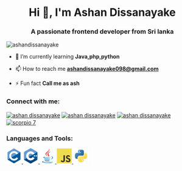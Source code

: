 <h1 align="center">Hi 👋, I'm Ashan Dissanayake</h1>
<h3 align="center">A passionate frontend developer from Sri lanka</h3>

<p align="left"> <img src="https://komarev.com/ghpvc/?username=ashandissanayake&label=Profile%20views&color=0e75b6&style=flat" alt="ashandissanayake" /> </p>

- 🌱 I’m currently learning **Java,php,python**

- 📫 How to reach me **ashandissanayake098@gmail.com**

- ⚡ Fun fact **Call me as ash**

<h3 align="left">Connect with me:</h3>
<p align="left">
<a href="https://linkedin.com/in/ashan dissanayake" target="blank"><img align="center" src="https://raw.githubusercontent.com/rahuldkjain/github-profile-readme-generator/master/src/images/icons/Social/linked-in-alt.svg" alt="ashan dissanayake" height="30" width="40" /></a>
<a href="https://fb.com/ashan dissanayake" target="blank"><img align="center" src="https://raw.githubusercontent.com/rahuldkjain/github-profile-readme-generator/master/src/images/icons/Social/facebook.svg" alt="ashan dissanayake" height="30" width="40" /></a>
<a href="https://instagram.com/ashan dissanayake" target="blank"><img align="center" src="https://raw.githubusercontent.com/rahuldkjain/github-profile-readme-generator/master/src/images/icons/Social/instagram.svg" alt="ashan dissanayake" height="30" width="40" /></a>
<a href="https://www.youtube.com/c/scorpio 7" target="blank"><img align="center" src="https://raw.githubusercontent.com/rahuldkjain/github-profile-readme-generator/master/src/images/icons/Social/youtube.svg" alt="scorpio 7" height="30" width="40" /></a>
</p>

<h3 align="left">Languages and Tools:</h3>
<p align="left"> <a href="https://www.cprogramming.com/" target="_blank" rel="noreferrer"> <img src="https://raw.githubusercontent.com/devicons/devicon/master/icons/c/c-original.svg" alt="c" width="40" height="40"/> </a> <a href="https://www.w3schools.com/cpp/" target="_blank" rel="noreferrer"> <img src="https://raw.githubusercontent.com/devicons/devicon/master/icons/cplusplus/cplusplus-original.svg" alt="cplusplus" width="40" height="40"/> </a> <a href="https://www.java.com" target="_blank" rel="noreferrer"> <img src="https://raw.githubusercontent.com/devicons/devicon/master/icons/java/java-original.svg" alt="java" width="40" height="40"/> </a> <a href="https://developer.mozilla.org/en-US/docs/Web/JavaScript" target="_blank" rel="noreferrer"> <img src="https://raw.githubusercontent.com/devicons/devicon/master/icons/javascript/javascript-original.svg" alt="javascript" width="40" height="40"/> </a> <a href="https://www.python.org" target="_blank" rel="noreferrer"> <img src="https://raw.githubusercontent.com/devicons/devicon/master/icons/python/python-original.svg" alt="python" width="40" height="40"/> </a> </p>
